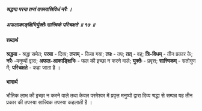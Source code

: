 ##### श्रद्धया परया तप्तं तपस्तत्त्रिविधं नरैः ।
##### अफलाकाङ्‌क्षिभिर्युक्तैः सात्त्विकं परिचक्षते ॥ १७ ॥

#### शब्दार्थ

**श्रद्धया** - श्रद्धा समेत; **परया** - दिव्य; **तप्तम्** - किया गया; **तपः** - तप; **तत्** - वह; **त्रि-विधम्** - तीन प्रकार के; **नरैः** -मनुष्यों द्वारा; **अफल-आकाङ्क्षिभिः** - फल की इच्छा न करने वाले; **युक्तैः** - प्रवृत्त; **सात्त्विकम्** - सतोगुण में; **परिचक्षते** - कहा जाता है ।

#### भावार्थ

भौतिक लाभ की इच्छा न करने वाले तथा केवल परमेश्वर में प्रवृत्त मनुष्यों द्वारा दिव्य श्रद्धा से सम्पन्न यह तीन प्रकार की तपस्या सात्त्विक तपस्या कहलाती है ।